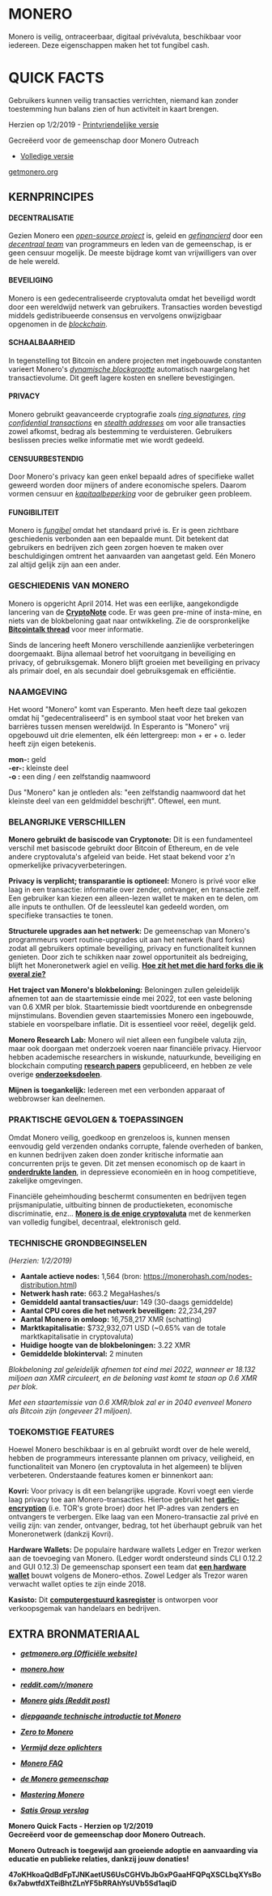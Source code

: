 # MONERO

Monero is veilig, ontraceerbaar, digitaal privévaluta, beschikbaar voor iedereen. Deze eigenschappen maken het tot fungibel cash.

# QUICK FACTS

Gebruikers kunnen veilig transacties verrichten, niemand kan zonder toestemming hun balans zien of hun activiteit in kaart brengen.

Herzien op 1/2/2019 - [Printvriendelijke versie](http://www.monerooutreach.org/pubs/2018/QuickFacts/QuickFacts_PrinterFriendly.pdf)

Gecreëerd voor de gemeenschap door Monero Outreach

* [Volledige versie](http://www.monerooutreach.org/pubs/2018/QuickFacts/QuickFacts.pdf)

[getmonero.org](https://getmonero.org/nl/)


## KERNPRINCIPES 

#### DECENTRALISATIE

Gezien Monero een _[open-source project](https://github.com/monero-project/monero)_ is, geleid en _[gefinancierd](https://ccs.getmonero.org/funding-required/)_ door een _[decentraal team](https://getmonero.org/nl/community/team/)_ van programmeurs en leden van de gemeenschap, is er geen censuur mogelijk. De meeste bijdrage komt van vrijwilligers van over de hele wereld. 

#### BEVEILIGING

Monero is een gedecentraliseerde cryptovaluta omdat het beveiligd wordt door een wereldwijd netwerk van gebruikers. Transacties worden bevestigd middels gedistribueerde consensus en vervolgens onwijzigbaar opgenomen in de _[blockchain](https://www.mycryptopedia.com/what-is-blockchain-technology/)_. 

#### SCHAALBAARHEID

In tegenstelling tot Bitcoin en andere projecten met ingebouwde constanten varieert Monero's _[dynamische blockgrootte](https://www.mycryptopedia.com/block-size-explained/)_ automatisch naargelang het transactievolume. Dit geeft lagere kosten en snellere bevestigingen.

#### PRIVACY

Monero gebruikt geavanceerde cryptografie zoals _[ring signatures](https://getmonero.org/nl/resources/moneropedia/ringsignatures.html)_, _[ring confidential transactions](https://getmonero.org/nl/resources/moneropedia/ringCT.html)_ en _[stealth addresses](https://getmonero.org/nl/resources/moneropedia/stealthaddress.html)_ om voor alle transacties zowel afkomst, bedrag als bestemming te verduisteren. Gebruikers beslissen precies welke informatie met wie wordt gedeeld. 

#### CENSUURBESTENDIG

Door Monero's privacy kan geen enkel bepaald adres of specifieke wallet geweerd worden door mijners of andere economische spelers. Daarom vormen censuur en _[kapitaalbeperking](https://nl.wikipedia.org/wiki/Kapitaalbeperking)_ voor de gebruiker geen probleem. 

#### FUNGIBILITEIT

Monero is _[fungibel](https://getmonero.org/nl/resources/moneropedia/fungibility.html)_ omdat het standaard privé is. Er is geen zichtbare geschiedenis verbonden aan een bepaalde munt. Dit betekent dat gebruikers en bedrijven zich geen zorgen hoeven te maken over beschuldigingen omtrent het aanvaarden van aangetast geld. Eén Monero zal altijd gelijk zijn aan een ander. 

### GESCHIEDENIS VAN MONERO

Monero is opgericht April 2014. Het was een eerlijke, aangekondigde lancering van de **[CryptoNote](https://cryptonote.org/whitepaper.pdf)** code. Er was geen pre-mine of insta-mine, en niets van de blokbeloning gaat naar ontwikkeling. Zie de oorspronkelijke **[Bitcointalk thread](https://bitcointalk.org/index.php?topic=563821.0)** voor meer informatie.

Sinds de lancering heeft Monero verschillende aanzienlijke verbeteringen doorgemaakt. Bijna allemaal betrof het vooruitgang in beveiliging en privacy, of gebruiksgemak. Monero blijft groeien met beveiliging en privacy als primair doel, en als secundair doel gebruiksgemak en efficiëntie. 

### NAAMGEVING

Het woord "Monero" komt van Esperanto. Men heeft deze taal gekozen omdat hij "gedecentraliseerd" is en symbool staat voor het breken van barrières tussen mensen wereldwijd. In Esperanto is "Monero" vrij opgebouwd uit drie elementen, elk één lettergreep: mon + er + o. Ieder heeft zijn eigen betekenis.

**mon-:** geld  
**-er-:** kleinste deel  
**-o :** een ding / een zelfstandig naamwoord

Dus "Monero" kan je ontleden als: "een zelfstandig naamwoord dat het kleinste deel van een geldmiddel beschrijft". Oftewel, een munt.

### BELANGRIJKE VERSCHILLEN

**Monero gebruikt de basiscode van Cryptonote:** Dit is een fundamenteel verschil met basiscode gebruikt door Bitcoin of Ethereum, en de vele andere cryptovaluta's afgeleid van beide. Het staat bekend voor z'n opmerkelijke privacyverbeteringen. 

**Privacy is verplicht; transparantie is optioneel:** Monero is privé voor elke laag in een transactie: informatie over zender, ontvanger, en transactie zelf. Een gebruiker kan kiezen een alleen-lezen wallet te maken en te delen, om alle inputs te onthullen. Of de leessleutel kan gedeeld worden, om specifieke transacties te tonen.

**Structurele upgrades aan het netwerk:** De gemeenschap van Monero's programmeurs voert routine-upgrades uit aan het netwerk (hard forks) zodat all gebruikers optimale beveiliging, privacy en functionaliteit kunnen genieten. Door zich te schikken naar zowel opportuniteit als bedreiging, blijft het Moneronetwerk agiel en veilig. **[Hoe zit het met die hard forks die ik overal zie?](https://bitcoinmagazine.com/articles/monero-just-hard-forked-and-it-resulted-four-new-projects/)**

**Het traject van Monero's blokbeloning:** Beloningen zullen geleidelijk afnemen tot aan de staartemissie einde mei 2022, tot een vaste beloning van 0.6 XMR per blok. Staartemissie biedt voortdurende en onbegrensde mijnstimulans. Bovendien geven staartemissies Monero een ingebouwde, stabiele en voorspelbare inflatie. Dit is essentieel voor reëel, degelijk geld.

**Monero Research Lab:** Monero wil niet alleen een fungibele valuta zijn, maar ook doorgaan met onderzoek voeren naar financiële privacy.
Hiervoor hebben academische researchers in wiskunde, natuurkunde, beveiliging en blockchain computing **[research papers](https://lab.getmonero.org/)** gepubliceerd, en hebben ze vele overige **[onderzoeksdoelen](https://getmonero.org/nl/design-goals/)**.

**Mijnen is toegankelijk:** Iedereen met een verbonden apparaat of webbrowser kan deelnemen.


### PRAKTISCHE GEVOLGEN & TOEPASSINGEN

Omdat Monero veilig, goedkoop en grenzeloos is, kunnen mensen eenvoudig geld verzenden ondanks corrupte, falende overheden of banken, en kunnen bedrijven zaken doen zonder kritische informatie aan concurrenten prijs te geven. Dit zet mensen economisch op de kaart in **[onderdrukte landen](https://www.reddit.com/r/Monero/comments/6wczty/how_monero_changed_my_life/)**, in depressieve economieën en in hoog competitieve, zakelijke omgevingen.

Financiële geheimhouding beschermt consumenten en bedrijven tegen prijsmanipulatie, uitbuiting binnen de productieketen, economische discriminatie, enz... **[Monero is de enige cryptovaluta](https://www.reddit.com/r/Monero/comments/8k8pk9/monero_the_worlds_bestkept_secret/)** met de kenmerken van volledig fungibel, decentraal, elektronisch geld.

### TECHNISCHE GRONDBEGINSELEN

_(Herzien: 1/2/2019)_

+ **Aantale actieve nodes:** 1,564 (bron: https://monerohash.com/nodes-distribution.html)
+ **Netwerk hash rate:** 663.2 MegaHashes/s
+ **Gemiddeld aantal transacties/uur:** 149 (30-daags gemiddelde)
+ **Aantal CPU cores die het netwerk beveiligen:** 22,234,297
+ **Aantal Monero in omloop:** 16,758,217 XMR (schatting)
+ **Marktkapitalisatie:** $732,932,071 USD (~0.65% van de totale marktkapitalisatie in cryptovaluta)
+ **Huidige hoogte van de blokbeloningen:** 3.22 XMR
+ **Gemiddelde blokinterval:** 2 minuten

_Blokbeloning zal geleidelijk afnemen tot eind mei 2022, wanneer er  18.132 miljoen aan XMR circuleert, en de beloning vast komt te staan op 0.6 XMR per blok._

_Met een staartemissie van 0.6 XMR/blok zal er in 2040 evenveel Monero als Bitcoin zijn (ongeveer 21 miljoen)._


### TOEKOMSTIGE FEATURES

Hoewel Monero beschikbaar is en al gebruikt wordt over de hele wereld, hebben de programmeurs interessante plannen om privacy, veiligheid, en functionaliteit van Monero (en cryptovaluta in het algemeen) te blijven verbeteren. Onderstaande features komen er binnenkort aan:

**Kovri:** Voor privacy is dit een belangrijke upgrade. Kovri voegt een vierde laag privacy toe aan Monero-transacties. Hiertoe gebruikt het **[garlic-encryption](https://getmonero.org/nl/resources/moneropedia/garlic-encryption.html)** (i.e. TOR's grote broer) door het IP-adres van zenders en ontvangers te verbergen. Elke laag van een Monero-transactie zal privé en veilig zijn: van zender, ontvanger, bedrag, tot het überhaupt gebruik van het Moneronetwerk (dankzij Kovri).

**Hardware Wallets:** De populaire hardware wallets Ledger en Trezor werken aan de toevoeging van Monero. (Ledger wordt ondersteund sinds CLI 0.12.2 and GUI 0.12.3) De gemeenschap sponsert een team dat **[een hardware wallet](http://kastelo.org/)** bouwt volgens de Monero-ethos. Zowel Ledger als Trezor waren verwacht wallet opties te zijn einde 2018.

**Kasisto:** Dit **[computergestuurd kasregister](https://github.com/amiuhle/kasisto)** is ontworpen voor verkoopsgemak van handelaars en 
bedrijven.

## EXTRA BRONMATERIAAL

+ **_[getmonero.org (Officiële website)](https://getmonero.org/nl/)_**
+ **_[monero.how](https://www.monero.how/)_**
+ **_[reddit.com/r/monero](https://www.reddit.com/r/Monero/)_**
+ **_[Monero gids (Reddit post)](https://www.reddit.com/r/CryptoCurrency/comments/7ra409/your_guide_to_monero_and_why_it_has_great/)_**
+ **_[diepgaande technische introductie tot Monero](https://steemit.com/monero/@sgp/7yjqso-a-monero-introduction-for-beginners)_**
+ **_[Zero to Monero](https://www.getmonero.org/library/Zero-to-Monero-1-0-0.pdf)_**

+ **_[Vermijd deze oplichters](https://www.reddit.com/r/Monero/wiki/avoid)_**
+ **_[Monero FAQ](https://getmonero.org/nl/get-started/faq/)_**
+ **_[de Monero gemeenschap](https://getmonero.org/nl/community/hangouts/)_**
+ **_[Mastering Monero](https://masteringmonero.com/)_**
+ **_[Satis Group verslag](https://research.bloomberg.com/pub/res/d37g1Q1hEhBkiRCu_ruMdMsbc0A)_**

**Monero Quick Facts - Herzien op 1/2/2019**    
**Gecreëerd voor de gemeenschap door Monero Outreach.**

**Monero Outreach is toegewijd aan groeiende adoptie en aanvaarding via educatie en publieke relaties, dankzij jouw donaties!**

**47oKHkoaQdBdFpTJNKaetUS6UsCGHVbJbGxPGaaHFQPqXSCLbqXYsBo6x7abwtfdXTeiBhtZLnYF5bRRAhYsUVb5Sd1aqiD**
